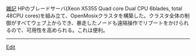 ---
---
[雑記](/雑記)
HPのブレードサーバ(Xeon X5355 Quad core Dual CPU 6blades, total 48CPU cores)を組み立て、OpenMosixクラスタを構築した。クラスタ全体の制御がすべてウェブ上からでき、暴走したノードも遠隔操作でリブートをかけられるので、可用性を高められる。これは便利。



----
[Edit](https://github.com/vitroid/vitroid.github.io/edit/master/MD/雑記_2008-2-2.md)
